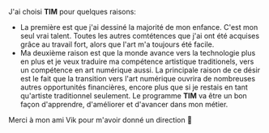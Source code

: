 J'ai choisi **TIM** pour quelques raisons:
* La première est que j'ai dessiné la majorité de mon enfance. C'est mon seul vrai talent. Toutes les autres comtétences que j'ai ont été acquises grâce au travail fort, alors que l'art m'a toujours été facile.
* Ma deuxième raison est que la monde avance vers la technologie plus en plus et je veux traduire ma compétence artistique traditionels, vers un compétence en art numérique aussi. La principale raison de ce désir est le fait que la transition vers l'art numérique ouvrira de nombreuses autres opportunités financières, encore plus que si je restais en tant qu'artiste traditionnel seulement. Le programme **TIM** va être un bon façon d'apprendre, d'améliorer et d'avancer dans mon métier.

Merci à mon ami Vik pour m'avoir donné un direction 🙂
